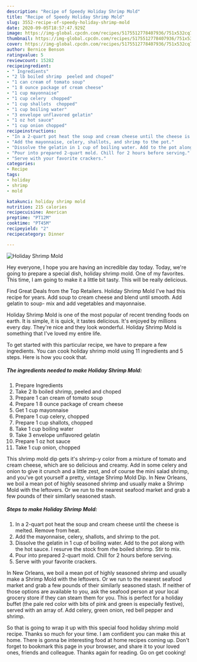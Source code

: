 ```yaml
---
description: "Recipe of Speedy Holiday Shrimp Mold"
title: "Recipe of Speedy Holiday Shrimp Mold"
slug: 3552-recipe-of-speedy-holiday-shrimp-mold
date: 2020-09-05T18:57:47.929Z
image: https://img-global.cpcdn.com/recipes/5175512778407936/751x532cq70/holiday-shrimp-mold-recipe-main-photo.jpg
thumbnail: https://img-global.cpcdn.com/recipes/5175512778407936/751x532cq70/holiday-shrimp-mold-recipe-main-photo.jpg
cover: https://img-global.cpcdn.com/recipes/5175512778407936/751x532cq70/holiday-shrimp-mold-recipe-main-photo.jpg
author: Bernice Benson
ratingvalue: 5
reviewcount: 15282
recipeingredient:
- " Ingredients"
- "2 lb boiled shrimp  peeled and choped"
- "1 can cream of tomato soup"
- "1 8 ounce package of cream cheese"
- "1 cup mayonnaise"
- "1 cup celery  chopped"
- "1 cup shallots  chopped"
- "1 cup boiling water"
- "3 envelope unflavored gelatin"
- "1 oz hot sauce"
- "1 cup onion chopped"
recipeinstructions:
- "In a 2-quart pot heat the soup and cream cheese until the cheese is melted. Remove from heat."
- "Add the mayonnaise, celery, shallots, and shrimp to the pot."
- "Dissolve the gelatin in 1 cup of boiling water. Add to the pot along with the hot sauce.  I resurve the stock from rhe boiled shrimp. Stir to mix."
- "Pour into prepared 2-quart mold. Chill for 2 hours before serving."
- "Serve with your favorite crackers."
categories:
- Recipe
tags:
- holiday
- shrimp
- mold

katakunci: holiday shrimp mold 
nutrition: 215 calories
recipecuisine: American
preptime: "PT12M"
cooktime: "PT45M"
recipeyield: "2"
recipecategory: Dinner

---
```



![Holiday Shrimp Mold](https://img-global.cpcdn.com/recipes/5175512778407936/751x532cq70/holiday-shrimp-mold-recipe-main-photo.jpg)

Hey everyone, I hope you are having an incredible day today. Today, we're going to prepare a special dish, holiday shrimp mold. One of my favorites. This time, I am going to make it a little bit tasty. This will be really delicious.

Find Great Deals from the Top Retailers. Holiday Shrimp Mold I&#39;ve had this recipe for years. Add soup to cream cheese and blend until smooth. Add gelatin to soup- mix and add vegetables and mayonnaise.

Holiday Shrimp Mold is one of the most popular of recent trending foods on earth. It is simple, it is quick, it tastes delicious. It's enjoyed by millions every day. They're nice and they look wonderful. Holiday Shrimp Mold is something that I've loved my entire life.


To get started with this particular recipe, we have to prepare a few ingredients. You can cook holiday shrimp mold using 11 ingredients and 5 steps. Here is how you cook that.

<!--inarticleads1-->

##### The ingredients needed to make Holiday Shrimp Mold:

1. Prepare  Ingredients
1. Take 2 lb boiled shrimp,  peeled and choped
1. Prepare 1 can cream of tomato soup
1. Prepare 1 8 ounce package of cream cheese
1. Get 1 cup mayonnaise
1. Prepare 1 cup celery,  chopped
1. Prepare 1 cup shallots,  chopped
1. Take 1 cup boiling water
1. Take 3 envelope unflavored gelatin
1. Prepare 1 oz hot sauce
1. Take 1 cup onion, chopped


This shrimp mold dip gets it&#39;s shrimp-y color from a mixture of tomato and cream cheese, which are so delicious and creamy. Add in some celery and onion to give it crunch and a little zest, and of course the mini salad shrimp, and you&#39;ve got yourself a pretty, vintage Shrimp Mold Dip. In New Orleans, we boil a mean pot of highly seasoned shrimp and usually make a Shrimp Mold with the leftovers. Or we run to the nearest seafood market and grab a few pounds of their similarly seasoned stash. 

<!--inarticleads2-->

##### Steps to make Holiday Shrimp Mold:

1. In a 2-quart pot heat the soup and cream cheese until the cheese is melted. Remove from heat.
1. Add the mayonnaise, celery, shallots, and shrimp to the pot.
1. Dissolve the gelatin in 1 cup of boiling water. Add to the pot along with the hot sauce.  I resurve the stock from rhe boiled shrimp. Stir to mix.
1. Pour into prepared 2-quart mold. Chill for 2 hours before serving.
1. Serve with your favorite crackers.


In New Orleans, we boil a mean pot of highly seasoned shrimp and usually make a Shrimp Mold with the leftovers. Or we run to the nearest seafood market and grab a few pounds of their similarly seasoned stash. If neither of those options are available to you, ask the seafood person at your local grocery store if they can steam them for you. This is perfect for a holiday buffet (the pale red color with bits of pink and green is especially festive), served with an array of. Add celery, green onion, red bell pepper and shrimp. 

So that is going to wrap it up with this special food holiday shrimp mold recipe. Thanks so much for your time. I am confident you can make this at home. There is gonna be interesting food at home recipes coming up. Don't forget to bookmark this page in your browser, and share it to your loved ones, friends and colleague. Thanks again for reading. Go on get cooking!
